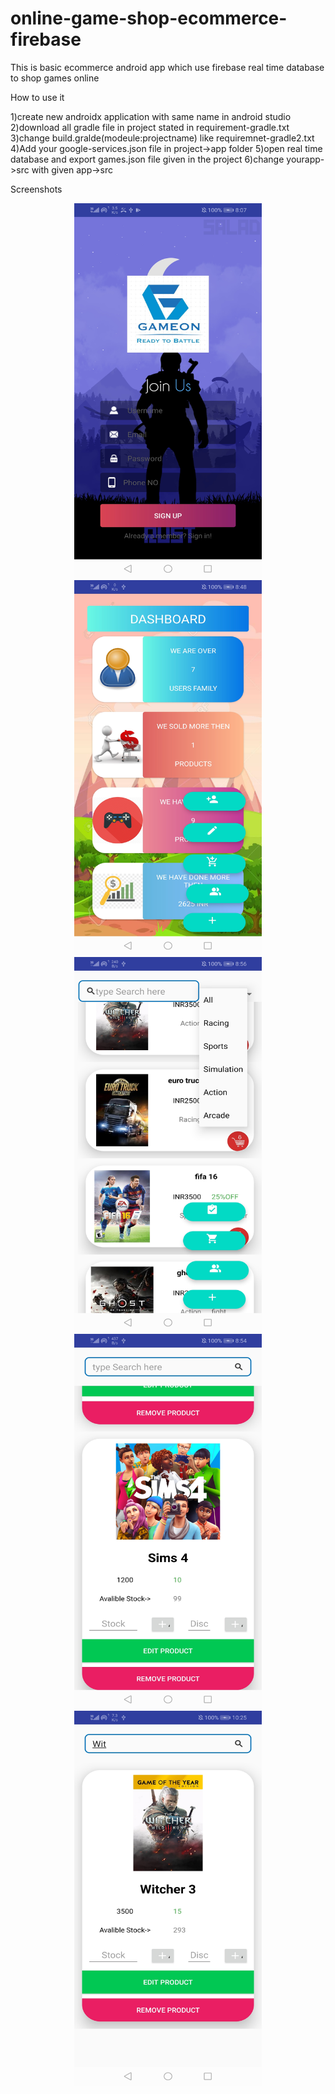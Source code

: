 # online-game-shop-ecommerce-firebase
This is basic ecommerce android app which use firebase real time database to shop games online

How to use it

1)create new androidx application with same name in android studio
2)download all gradle file in project stated in requirement-gradle.txt
3)change build.gralde(modeule:projectname) like requiremnet-gradle2.txt
4)Add your google-services.json file in project->app folder
5)open real time database and export games.json file given in the project
6)change yourapp->src with given app->src


Screenshots

<div align="center">
    <img src="screenshots/Screenshot_20201125_200753_com.example.gameon.jpg" width="300px" height="600px"</img> 
</div>
<div align="center">
    <img src="screenshots/Screenshot_20201125_204805_com.example.gameon.jpg" width="300px" height="600px"</img> 
</div>
<div align="center">
    <img src="screenshots/Screenshot_20201125_205630_com.example.gameon.jpg" width="300px" height="600px"</img> 
</div>
<div align="center">
    <img src="screenshots/Screenshot_20201125_205455_com.example.gameon.jpg" width="300px" height="600px"</img> 
</div>
<div align="center">
    <img src="screenshots/Screenshot_20201125_222541_com.example.gameon.jpg" width="300px" height="600px"</img> 
</div>





